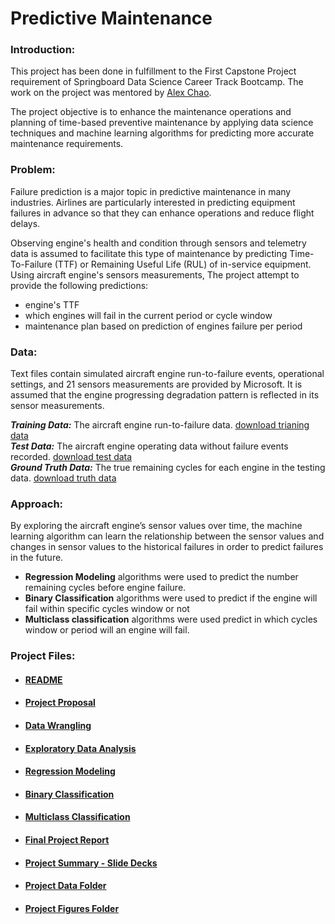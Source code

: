 
# Predictive Maintenance


### Introduction:

This project has been done in fulfillment to the First Capstone Project requirement of Springboard Data Science Career Track Bootcamp. The work on the project was mentored by [Alex Chao](https://www.linkedin.com/in/alexchao56/). 

The project objective is to enhance the maintenance operations and planning of time-based preventive maintenance by applying data science techniques and machine learning algorithms for predicting more accurate maintenance requirements.

### Problem:

Failure prediction is a major topic in predictive maintenance in many industries. Airlines are particularly interested in predicting equipment failures in advance so that they can enhance operations and reduce flight delays. 

Observing engine's health and condition through sensors and telemetry data is assumed to facilitate this type of maintenance by predicting Time-To-Failure (TTF) or Remaining Useful Life (RUL) of in-service equipment. Using aircraft engine's sensors measurements, The project attempt to provide the following predictions:  
-  engine's TTF
-  which engines will fail in the current period or cycle window
-  maintenance plan based on prediction of engines failure per period



### Data:

Text files contain simulated aircraft engine run-to-failure events, operational settings, and 21 sensors measurements are provided by Microsoft. It is assumed that the engine progressing degradation pattern is reflected in its sensor measurements. 

___Training Data:___  The aircraft engine run-to-failure data.
[download trianing data](http://azuremlsamples.azureml.net/templatedata/PM_train.txt)  
___Test Data:___ The aircraft engine operating data without failure events recorded.
[download test data](http://azuremlsamples.azureml.net/templatedata/PM_test.txt)  
___Ground Truth Data:___ The true remaining cycles for each engine in the testing data.
[download truth data](http://azuremlsamples.azureml.net/templatedata/PM_truth.txt)



### Approach:

By exploring the aircraft engine’s sensor values over time, the machine learning algorithm can learn the relationship between the sensor values and changes in sensor values to the historical failures in order to predict failures in the future.  

- __Regression Modeling__ algorithms were used to predict the number remaining cycles before engine failure.
- __Binary Classification__ algorithms were used to predict if the engine will fail within specific cycles window or not 
- __Multiclass classification__ algorithms were used predict in which cycles window or period will an engine will fail.


### Project Files:

- #### [README](https://github.com/mikamorz/eda_examples/blob/master/predictive-maintenance/README.md)

- ####  [Project Proposal](https://github.com/mikamorz/eda_examples/blob/master/Predictive%20Maintenance%20Project%20Proposal.pdf)

- #### [Data Wrangling](https://github.com/mikamorz/eda_examples/blob/master/Data%20Wrangling.ipynb)

- #### [Exploratory Data Analysis](https://github.com/mikamorz/eda_examples/blob/master/Exploratory%20Data%20Analysis.ipynb)

- #### [Regression Modeling](https://github.com/mikamorz/eda_examples/blob/master/Model%20Selection%20-%20Regression.ipynb)

- #### [Binary Classification](https://github.com/mikamorz/eda_examples/blob/master/Model%20Selection%20-%20Binary%20Classifiaction.ipynb)

- #### [Multiclass Classification](https://github.com/mikamorz/eda_examples/blob/master/Model%20Selection%20-%20Multi-Class%20Classifiaction.ipynb)

- #### [Final Project Report](https://github.com/mikamorz/eda_examples/blob/master/Predictive%20Maintenance%20Project%20Report.pdf)

- #### [Project Summary - Slide Decks](https://github.com/mikamorz/eda_examples/blob/master/Predictive%20Maintenance%20Project%20Summary.pdf)

- #### [Project Data Folder](https://github.com/mikamorz/eda_examples/tree/master/predictive-maintenance/data)

- #### [Project Figures Folder](https://github.com/mikamorz/eda_examples/tree/master/predictive-maintenance/fig)

